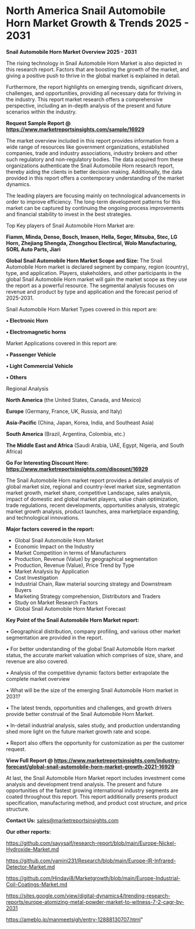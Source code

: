 # North America Snail Automobile Horn Market Growth & Trends 2025 - 2031

<Strong> Snail Automobile Horn Market Overview 2025 - 2031</strong>

The rising technology in Snail Automobile Horn Market is also depicted in this research report. Factors that are boosting the growth of the market, and giving a positive push to thrive in the global market is explained in detail.

Furthermore, the report highlights on emerging trends, significant drivers, challenges, and opportunities, providing all necessary data for thriving in the industry. This report market research offers a comprehensive perspective, including an in-depth analysis of the present and future scenarios within the industry.

<strong>Request Sample Report @ <a href=https://www.marketreportsinsights.com/sample/16929>https://www.marketreportsinsights.com/sample/16929</a></strong>

The market overview included in this report provides information from a wide range of resources like government organizations, established companies, trade and industry associations, industry brokers and other such regulatory and non-regulatory bodies. The data acquired from these organizations authenticate the Snail Automobile Horn research report, thereby aiding the clients in better decision making. Additionally, the data provided in this report offers a contemporary understanding of the market dynamics.

The leading players are focusing mainly on technological advancements in order to improve efficiency. The long-term development patterns for this market can be captured by continuing the ongoing process improvements and financial stability to invest in the best strategies.

Top Key players of Snail Automobile Horn Market are:

<strong>Fiamm, Minda, Denso, Bosch, Imasen, Hella, Seger, Mitsuba, Stec, LG Horn, Zhejiang Shengda, Zhongzhou Electircal, Wolo Manufacturing, SORL Auto Parts, Jiari</strong>

<strong><b>Global Snail Automobile Horn Market Scope and Size:</b></strong>
The Snail Automobile Horn market is declared segment by company, region (country), type, and application. Players, stakeholders, and other participants in the global Snail Automobile Horn market will gain the market scope as they use the report as a powerful resource. The segmental analysis focuses on revenue and product by type and application and the forecast period of 2025-2031.

Snail Automobile Horn Market Types covered in this report are:

<strong>• Electronic Horn

• Electromagnetic horns</strong>

Market Applications covered in this report are:

<strong>• Passenger Vehicle

• Light Commercial Vehicle

• Others</strong> 

Regional Analysis

<strong>North America</strong> (the United States, Canada, and Mexico)

<strong>Europe</strong> (Germany, France, UK, Russia, and Italy)

<strong>Asia-Pacific</strong> (China, Japan, Korea, India, and Southeast Asia)

<strong>South America</strong> (Brazil, Argentina, Colombia, etc.)

<strong>The Middle East and Africa</strong> (Saudi Arabia, UAE, Egypt, Nigeria, and South Africa)

<strong>Go For Interesting Discount Here: <a href=https://www.marketreportsinsights.com/discount/16929>https://www.marketreportsinsights.com/discount/16929</a></strong>

The Snail Automobile Horn market report provides a detailed analysis of global market size, regional and country-level market size, segmentation market growth, market share, competitive Landscape, sales analysis, impact of domestic and global market players, value chain optimization, trade regulations, recent developments, opportunities analysis, strategic market growth analysis, product launches, area marketplace expanding, and technological innovations.

<strong><b>Major factors covered in the report:</b></strong>
<ul>
  <li>Global Snail Automobile Horn Market </li>
  <li>Economic Impact on the Industry</li>
  <li>Market Competition in terms of Manufacturers</li>
  <li>Production, Revenue (Value) by geographical segmentation</li>
  <li>Production, Revenue (Value), Price Trend by Type</li>
  <li>Market Analysis by Application</li>
  <li>Cost Investigation</li>
  <li>Industrial Chain, Raw material sourcing strategy and Downstream Buyers</li>
  <li>Marketing Strategy comprehension, Distributors and Traders</li>
  <li>Study on Market Research Factors</li>
  <li>Global Snail Automobile Horn Market Forecast</li>
</ul>

<strong><b>Key Point of the Snail Automobile Horn Market report:</b></strong>

• Geographical distribution, company profiling, and various other market segmentation are provided in the report.

• For better understanding of the global Snail Automobile Horn market status, the accurate market valuation which comprises of size, share, and revenue are also covered.

• Analysis of the competitive dynamic factors better extrapolate the complete market overview

• What will be the size of the emerging Snail Automobile Horn market in 2031?

• The latest trends, opportunities and challenges, and growth drivers provide better construal of the Snail Automobile Horn Market.

• In-detail industrial analysis, sales study, and production understanding shed more light on the future market growth rate and scope.

• Report also offers the opportunity for customization as per the customer request.

<strong><b>View Full Report @ <a href=https://www.marketreportsinsights.com/industry-forecast/global-snail-automobile-horn-market-growth-2021-16929>https://www.marketreportsinsights.com/industry-forecast/global-snail-automobile-horn-market-growth-2021-16929</a></b></strong>


At last, the Snail Automobile Horn Market report includes investment come analysis and development trend analysis. The present and future opportunities of the fastest growing international industry segments are coated throughout this report. This report additionally presents product specification, manufacturing method, and product cost structure, and price structure.

<strong>Contact Us:</strong>
sales@marketreportsinsights.com

<strong>Our other reports:</strong>

<a href=https://github.com/sayysaif/research-report/blob/main/Europe-Nickel-Hydroxide-Market.md>https://github.com/sayysaif/research-report/blob/main/Europe-Nickel-Hydroxide-Market.md</a>

<a href=https://github.com/yamini231/Research/blob/main/Europe-IR-Infrared-Detector-Market.md>https://github.com/yamini231/Research/blob/main/Europe-IR-Infrared-Detector-Market.md</a>

<a href=https://github.com/Hindavi8/Marketgrowth/blob/main/Europe-Industrial-Coil-Coatings-Market.md>https://github.com/Hindavi8/Marketgrowth/blob/main/Europe-Industrial-Coil-Coatings-Market.md</a>

<a href=https://sites.google.com/view/digital-dynamics4/trending-research-reports/europe-atomizing-metal-powder-market-to-witness-7-2-cagr-by-2031>https://sites.google.com/view/digital-dynamics4/trending-research-reports/europe-atomizing-metal-powder-market-to-witness-7-2-cagr-by-2031</a>

<a href=https://ameblo.jp/manmeetsigh/entry-12888130707.html>https://ameblo.jp/manmeetsigh/entry-12888130707.html</a>"
